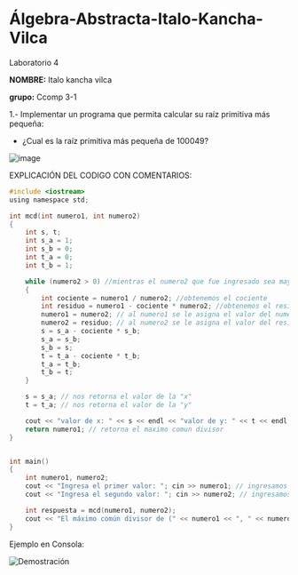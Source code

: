 # Álgebra-Abstracta-Italo-Kancha-Vilca
Laboratorio 4

**NOMBRE:** Italo kancha vilca

**grupo:** Ccomp 3-1


 1.- Implementar un programa que permita calcular su raíz primitiva más pequeña:
 
 - ¿Cual es la raíz primitiva más pequeña de 100049?
 
![image](https://user-images.githubusercontent.com/54363893/139969666-19e20da6-261c-4567-8ee3-2295db46d408.png)

EXPLICACIÓN DEL CODIGO CON COMENTARIOS:

```c ++
#include <iostream>
using namespace std;

int mcd(int numero1, int numero2) 
{
    int s, t;
    int s_a = 1;
    int s_b = 0;
    int t_a = 0;
    int t_b = 1;

    while (numero2 > 0) //mientras el numero2 que fue ingresado sea mayor que cero, seguira iterando hasta obtener el ultimo valor.
    {
        int cociente = numero1 / numero2; //obtenemos el cociente
        int residuo = numero1 - cociente * numero2; //obtenemos el residuo
        numero1 = numero2; // al numero1 se le asigna el valor del numero2
        numero2 = residuo; // al numero2 se le asigna el valor del residuo
        s = s_a - cociente * s_b;
        s_a = s_b;
        s_b = s;
        t = t_a - cociente * t_b;
        t_a = t_b;
        t_b = t;
    }

    s = s_a; // nos retorna el valor de la "x"
    t = t_a; // nos retorna el valor de la "y"

    cout << "valor de x: " << s << endl << "valor de y: " << t << endl;
    return numero1; // retorna el maximo comun divisor
}


int main() 
{
    int numero1, numero2;
    cout << "Ingresa el primer valor: "; cin >> numero1; // ingresamos nuestro primer valor
    cout << "Ingresa el segundo valor: "; cin >> numero2; // ingresamos nuestro segundo valor

    int respuesta = mcd(numero1, numero2);
    cout << "El máximo común divisor de (" << numero1 << ", " << numero2 << ") es: " << respuesta << endl; //imprime el mcd
}
```

Ejemplo en Consola:

![Demostración](https://user-images.githubusercontent.com/54363893/135954867-b13f7c5b-2401-4c3d-a287-f76ce19383ff.PNG)

